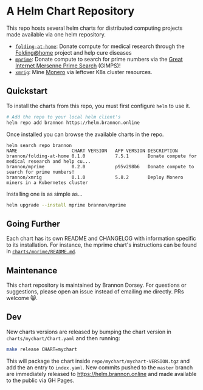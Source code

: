 # A Helm Chart Repository

This repo hosts several helm charts for distributed computing projects made available via one helm repository.

- [`folding-at-home`](charts/folding-at-home): Donate compute for medical research through the [Folding@home](https://foldingathome.org/) project and help cure diseases
- [`mprime`](charts/mprime): Donate compute to search for prime numbers via the [Great Internet Mersenne Prime Search](https://www.mersenne.org/) (GIMPS)!
- [`xmrig`](charts/xmrig): Mine [Monero](https://www.getmonero.org/) via leftover K8s cluster resources.

## Quickstart

To install the charts from this repo, you must first configure `helm` to use it.

```bash
# Add the repo to your local helm client's
helm repo add brannon https://helm.brannon.online
```

Once installed you can browse the available charts in the repo.

```
helm search repo brannon
NAME                   	CHART VERSION	APP VERSION	DESCRIPTION
brannon/folding-at-home	0.1.0        	7.5.1      	Donate compute for medical research and help cu...
brannon/mprime         	0.2.0        	p95v298b6  	Donate compute to search for prime numbers!
brannon/xmrig          	0.1.0        	5.8.2      	Deploy Monero miners in a Kubernetes cluster
```

Installing one is as simple as...

```bash
helm upgrade --install mprime brannon/mprime
```

## Going Further

Each chart has its own README and CHANGELOG with information specific to its installation. For instance, the mprime chart's instructions can be found in [`charts/mprime/README.md`](charts/mprime/README.md).

## Maintenance

This chart repository is maintained by Brannon Dorsey. For questions or suggestions, please open an issue instead of emailing me directly. PRs welcome 😸.

## Dev

New charts versions are released by bumping the chart version in `charts/mychart/Chart.yaml` and then running:

```bash
make release CHART=mychart
```

This will package the chart inside `repo/mychart/mychart-VERSION.tgz` and add the an entry to `index.yaml`. New commits pushed to the `master` branch are immediately released to https://helm.brannon.online and made available to the public via GH Pages.
